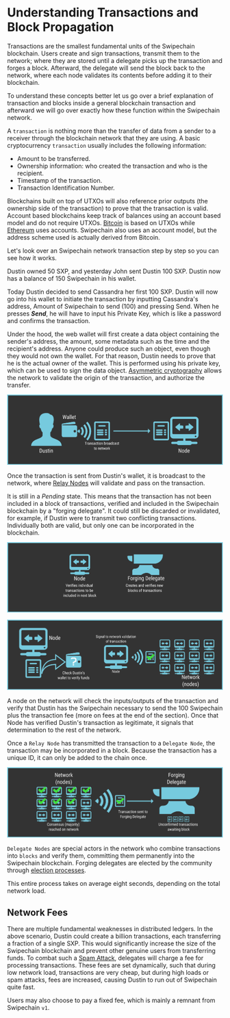 # Understanding Transactions and Block Propagation

Transactions are the smallest fundamental units of the Swipechain blockchain. Users create and sign transactions, transmit them to the network; where they are stored until a delegate picks up the transaction and forges a block. Afterward, the delegate will send the block back to the network, where each node validates its contents before adding it to their blockchain.

To understand these concepts better let us go over a brief explanation of transaction and blocks inside a general blockchain transaction and afterward we will go over exactly how these function within the Swipechain network.

A `transaction` is nothing more than the transfer of data from a sender to a receiver through the blockchain network that they are using. A basic cryptocurrency `transaction` usually includes the following information:

- Amount to be transferred.
- Ownership information: who created the transaction and who is the recipient.
- Timestamp of the transaction.
- Transaction Identification Number.

Blockchains built on top of UTXOs will also reference prior outputs (the ownership side of the transaction) to prove that the transaction is valid. Account based blockchains keep track of balances using an account based model and do not require UTXOs. [Bitcoin](https://en.bitcoin.it/wiki/Main_Page) is based on UTXOs while [Ethereum](https://en.wikipedia.org/wiki/Ethereum) uses accounts. Swipechain also uses an account model, but the address scheme used is actually derived from Bitcoin.

Let's look over an Swipechain network transaction step by step so you can see how it works.


Dustin owned 50 SXP, and yesterday John sent Dustin 100 SXP. Dustin now has a balance of 150 Swipechain in his wallet.

Today Dustin decided to send Cassandra her first 100 SXP. Dustin will now go into his wallet to initiate the transaction by inputting Cassandra's address, Amount of Swipechain to send (100) and pressing Send. When he presses **_Send_**, he will have to input his Private Key, which is like a password and confirms the transaction.

Under the hood, the web wallet will first create a data object containing the sender's address, the amount, some metadata such as the time and the recipient's address. Anyone could produce such an object, even though they would not own the wallet. For that reason, Dustin needs to prove that he is the actual owner of the wallet. This is performed using his private key, which can be used to sign the data object. [Asymmetric cryptography](https://en.wikipedia.org/wiki/Public-key_cryptography) allows the network to validate the origin of the transaction, and authorize the transfer.

![Transactions 4](./assets/understanding-transactions-and-block-propagation/Transactions_04.png)

Once the transaction is sent from Dustin's wallet, it is broadcast to the network, where [Relay Nodes](/introduction/swipechain/swipechain-network-topology.html#relay-nodes) will validate and pass on the transaction.

It is still in a _Pending_ state. This means that the transaction has not been included in a block of transactions, verified and included in the Swipechain blockchain by a "forging delegate". It could still be discarded or invalidated, for example, if Dustin were to transmit two conflicting transactions. Individually both are valid, but only one can be incorporated in the blockchain.

![Transactions 5](./assets/understanding-transactions-and-block-propagation/Transactions_05.png)

![Transactions 6](./assets/understanding-transactions-and-block-propagation/Transactions_06.png)

A node on the network will check the inputs/outputs of the transaction and verify that Dustin has the Swipechain necessary to send the 100 Swipechain plus the transaction fee (more on fees at the end of the section). Once that Node has verified Dustin's transaction as legitimate, it signals that determination to the rest of the network.

Once a `Relay Node` has transmitted the transaction to a `Delegate Node`, the transaction may be incorporated in a block. Because the transaction has a unique ID, it can only be added to the chain once.

![Transactions 7](./assets/understanding-transactions-and-block-propagation/Transactions_07.png)

`Delegate Nodes` are special actors in the network who combine transactions into `blocks` and verify them, committing them permanently into the Swipechain blockchain. Forging delegates are elected by the community through [election processes](/introduction/swipechain/swipechain-network-topology.html#voting).


This entire process takes on average eight seconds, depending on the total network load.


## Network Fees

There are multiple fundamental weaknesses in distributed ledgers. In the above scenario, Dustin could create a billion transactions, each transferring a fraction of a single SXP. This would significantly increase the size of the Swipechain blockchain and prevent other genuine users from transferring funds. To combat such a [Spam Attack](https://en.bitcoin.it/wiki/Spam_transactions), delegates will charge a fee for processing transactions. These fees are set dynamically, such that during low network load, transactions are very cheap, but during high loads or spam attacks, fees are increased, causing Dustin to run out of Swipechain quite fast.

Users may also choose to pay a fixed fee, which is mainly a remnant from Swipechain `v1`.
